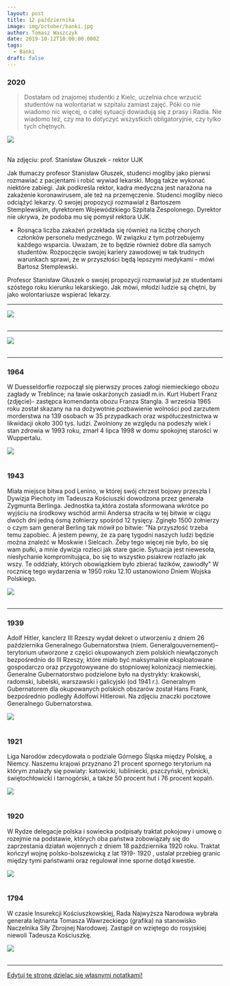 ```yaml
---
layout: post
title: 12 października
image: img/october/banki.jpg
author: Tomasz Waszczyk
date: 2019-10-12T10:00:00.000Z
tags:
  - Banki
draft: false
---
```


### 2020

> Dostałam od znajomej studentki z Kielc, uczelnia chce  wrzucić studentów na wolontariat w szpitalu zamiast zajęć.  Póki co nie wiadomo nic więcej, o całej sytuacji dowiadują się z prasy i Radia. Nie wiadomo też, czy ma to dotyczyć wszystkich obligatoryjnie, czy tylko tych  chętnych.

<img src="./img/october/gluszek.jpeg"><br><br>

Na zdjęciu: prof. Stanisław Głuszek - rektor UJK

Jak tłumaczy profesor Stanisław Głuszek, studenci mogliby jako pierwsi rozmawiać z pacjentami i robić wywiad lekarski. Mogą także wykonać niektóre zabiegi. Jak podkreśla rektor, kadra medyczna jest narażona na zakażenie koronawirusem, ale też na przemęczenie. Studenci mogliby nieco odciążyć lekarzy. O swojej propozycji rozmawiał z Bartoszem Stemplewskim, dyrektorem Wojewódzkiego Szpitala Zespolonego. Dyrektor nie ukrywa, że podoba mu się pomysł rektora UJK.

- Rosnąca liczba zakażeń przekłada się również na liczbę chorych członków personelu medycznego. W związku z tym potrzebujemy każdego wsparcia. Uważam, że to będzie również dobre dla samych studentów. Rozpoczęcie swojej kariery zawodowej w tak trudnych warunkach sprawi, że w przyszłości będą lepszymi medykami - mówi Bartosz Stemplewski.

Profesor Stanisław Głuszek o swojej propozycji rozmawiał już ze studentami szóstego roku kierunku lekarskiego. Jak mówi, młodzi ludzie są chętni, by jako wolontariusze wspierać lekarzy.

---

<img src="./img/october/wezwanie.jpg"><br><br>

---

<img src="./img/october/banki.jpg"><br><br>

---

### 1964

W Duesseldorfie rozpoczął się pierwszy proces załogi niemieckiego obozu zagłady w Treblince; na ławie oskarżonych zasiadł m.in. Kurt Hubert Franz  (zdjęcie)- zastępca komendanta obozu Franza Stangla. 3 września 1965 roku został skazany na na dożywotnie pozbawienie wolności pod zarzutem morderstwa na 139 osobach w 35 przypadkach oraz współuczestnictwa w likwidacji około 300 tys. ludzi. Zwolniony ze względu na podeszły wiek i stan zdrowia w 1993 roku, zmarł 4 lipca 1998 w domu spokojnej starości w Wuppertalu.

<img src="./img/october/treblinka.jpg"><br><br>

### 1943

Miała miejsce bitwa pod Lenino, w której swój chrzest bojowy przeszła I Dywizja Piechoty im Tadeusza Kościuszki dowodzona przez generała Zygmunta Berlinga. Jednostka ta,która została sformowana wkrótce po wyjściu na środkowy wschód armii Andersa straciła w tej bitwie w ciągu dwóch dni jedną ósmą żołnierzy spośród 12 tysięcy. Zginęło 1500 żołnierzy o czym sam generał Berling tak mówił po bitwie:
"Na przyszłość trzeba temu zapobiec. A jestem pewny, że za parę tygodni naszych ludzi będzie można znaleźć w Moskwie i Sielcach. Żeby tego więcej nie było, bo się wam pułki, a mnie dywizja rozleci jak stare gacie. Sytuacja jest niewesoła, niesłychanie kompromitująca, bo się to wszystko psiakrew rozlazło jak wszy. Te oddziały, których obowiązkiem było zbierać łazików, zawiodły"
W rocznicę tego wydarzenia w 1950 roku 12.10 ustanowiono Dniem Wojska Polskiego.

<img src="./img/october/lenino.jpg"/><br><br>

---

### 1939

Adolf Hitler, kanclerz III Rzeszy wydał dekret o utworzeniu z dniem 26 października Generalnego Gubernatorstwa (niem. Generalgouvernement)– terytorium utworzone z części okupowanych ziem polskich niewłączonych bezpośrednio do III Rzeszy, które miało być maksymalnie eksploatowane gospodarczo oraz przygotowywane do stopniowej kolonizacji niemieckiej. Generalne Gubernatorstwo podzielone było na dystrykty: krakowski, radomski, lubelski, warszawski i galicyjski (od 1941 r.).
Generalnym Gubernatorem dla okupowanych polskich obszarów został Hans Frank, bezpośrednio podległy Adolfowi Hitlerowi.
Na zdjęciu znaczki pocztowe Generalnego Gubernatorstwa.

<img src="./img/october/gubernatorstwo2.jpg"><br><br>

### 1921

Liga Narodów zdecydowała o podziale Górnego Śląska między Polskę, a Niemcy. Naszemu krajowi przyznano 21 procent spornego terytorium na którym znalazły się powiaty: katowicki, lubliniecki, pszczyński, rybnicki, świętochłowicki i tarnogórski, a także 50 procent hut i 76 procent kopalń.

<img src="./img/october/liganarodow.jpg"><br><br>

### 1920

W Rydze delegacje polska i sowiecka podpisały traktat pokojowy i umowę o rozejmie na podstawie, których oba państwa zobowiązały się do zaprzestania działań wojennych z dniem 18 października 1920 roku.
Traktat kończył wojnę polsko-bolszewicką z
lat 1919- 1920 , ustalał przebieg granic między tymi państwami oraz regulował inne sporne dotąd kwestie.

<img src="./img/october/ryga.jpg"><br><br>

### 1794

W czasie Insurekcji Kościuszkowskiej, Rada Najwyższa Narodowa wybrała generała lejtnanta Tomasza Wawrzeckiego (grafika) na stanowisko Naczelnika Siły Zbrojnej Narodowej. Zastąpił on wziętego do rosyjskiej niewoli Tadeusza Kościuszkę.

<img src="./img/october/wawrzycki.jpg"><br><br>

---

<a href="https://github.com/TomaszWaszczyk/historia.waszczyk.com/edit/master/src/content/october-12.md" target="_blank">Edytuj tę stronę dzieląc się własnymi notatkami!</a>
